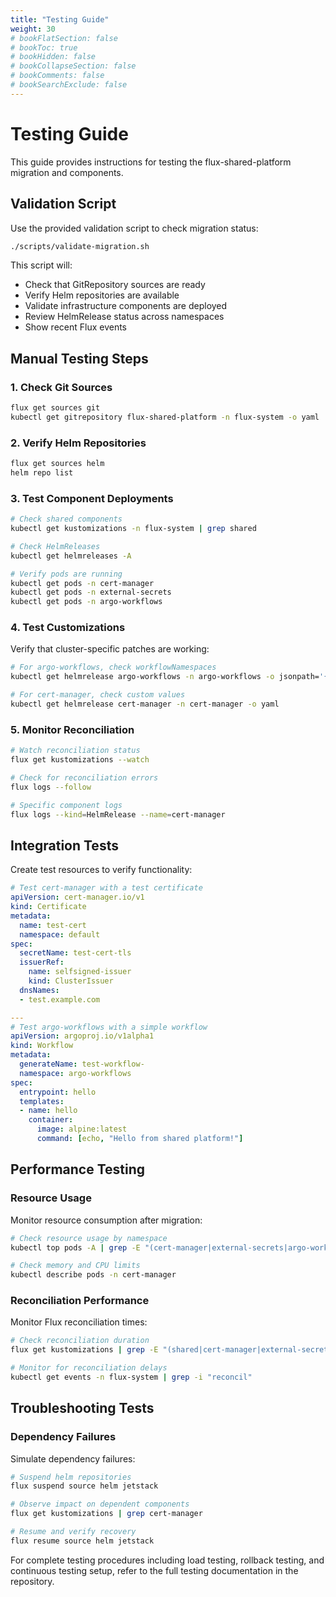 ```yaml
---
title: "Testing Guide"
weight: 30
# bookFlatSection: false
# bookToc: true
# bookHidden: false
# bookCollapseSection: false
# bookComments: false
# bookSearchExclude: false
---
```


# Testing Guide

This guide provides instructions for testing the flux-shared-platform migration and components.

## Validation Script

Use the provided validation script to check migration status:

```bash
./scripts/validate-migration.sh
```

This script will:
- Check that GitRepository sources are ready
- Verify Helm repositories are available
- Validate infrastructure components are deployed
- Review HelmRelease status across namespaces
- Show recent Flux events

## Manual Testing Steps

### 1. Check Git Sources

```bash
flux get sources git
kubectl get gitrepository flux-shared-platform -n flux-system -o yaml
```

### 2. Verify Helm Repositories

```bash
flux get sources helm
helm repo list
```

### 3. Test Component Deployments

```bash
# Check shared components
kubectl get kustomizations -n flux-system | grep shared

# Check HelmReleases
kubectl get helmreleases -A

# Verify pods are running
kubectl get pods -n cert-manager
kubectl get pods -n external-secrets
kubectl get pods -n argo-workflows
```

### 4. Test Customizations

Verify that cluster-specific patches are working:

```bash
# For argo-workflows, check workflowNamespaces
kubectl get helmrelease argo-workflows -n argo-workflows -o jsonpath='{.spec.values.controller.workflowNamespaces}'

# For cert-manager, check custom values
kubectl get helmrelease cert-manager -n cert-manager -o yaml
```

### 5. Monitor Reconciliation

```bash
# Watch reconciliation status
flux get kustomizations --watch

# Check for reconciliation errors
flux logs --follow

# Specific component logs
flux logs --kind=HelmRelease --name=cert-manager
```

## Integration Tests

Create test resources to verify functionality:

```yaml
# Test cert-manager with a test certificate
apiVersion: cert-manager.io/v1
kind: Certificate
metadata:
  name: test-cert
  namespace: default
spec:
  secretName: test-cert-tls
  issuerRef:
    name: selfsigned-issuer
    kind: ClusterIssuer
  dnsNames:
  - test.example.com

---
# Test argo-workflows with a simple workflow
apiVersion: argoproj.io/v1alpha1
kind: Workflow
metadata:
  generateName: test-workflow-
  namespace: argo-workflows
spec:
  entrypoint: hello
  templates:
  - name: hello
    container:
      image: alpine:latest
      command: [echo, "Hello from shared platform!"]
```

## Performance Testing

### Resource Usage

Monitor resource consumption after migration:

```bash
# Check resource usage by namespace
kubectl top pods -A | grep -E "(cert-manager|external-secrets|argo-workflows)"

# Check memory and CPU limits
kubectl describe pods -n cert-manager
```

### Reconciliation Performance

Monitor Flux reconciliation times:

```bash
# Check reconciliation duration
flux get kustomizations | grep -E "(shared|cert-manager|external-secrets|argo-workflows)"

# Monitor for reconciliation delays
kubectl get events -n flux-system | grep -i "reconcil"
```

## Troubleshooting Tests

### Dependency Failures

Simulate dependency failures:

```bash
# Suspend helm repositories
flux suspend source helm jetstack

# Observe impact on dependent components
flux get kustomizations | grep cert-manager

# Resume and verify recovery
flux resume source helm jetstack
```

For complete testing procedures including load testing, rollback testing, and continuous testing setup, refer to the full testing documentation in the repository.